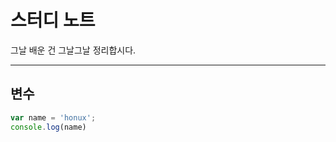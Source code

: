 # 스터디 노트 

그날 배운 건 그날그날 정리합시다. 

---
## 변수  

```javascript 
var name = 'honux';
console.log(name)
```